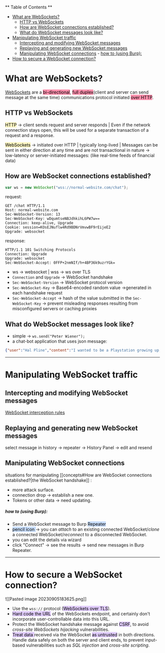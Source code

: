 ** Table of Contents **

- [What are WebSockets?](#What%20are%20WebSockets?)
	- [HTTP vs WebSockets](#HTTP%20vs%20WebSockets)
	- [How are WebSocket connections established?](#How%20are%20WebSocket%20connections%20established?)
	- [What do WebSocket messages look like?](#What%20do%20WebSocket%20messages%20look%20like?)
- [Manipulating WebSocket traffic](#Manipulating%20WebSocket%20traffic)
	- [Intercepting and modifying WebSocket messages](#Intercepting%20and%20modifying%20WebSocket%20messages)
	- [Replaying and generating new WebSocket messages](#Replaying%20and%20generating%20new%20WebSocket%20messages)
	- [Manipulating WebSocket connections](#Manipulating%20WebSocket%20connections)
				- [how to (using Burp):](#how%20to%20(using%20Burp):)
- [How to secure a WebSocket connection?](#How%20to%20secure%20a%20WebSocket%20connection?)

#  What are WebSockets?

[WebSockets](https://portswigger.net/web-security/websockets) are a <mark style="background: #FF5582A6;">bi-directional</mark>, <mark style="background: #FF5582A6;">full duplex</mark>(client and server can send message at the same time) communications protocol initiated <mark style="background: #FF5582A6;">over HTTP</mark>.

## HTTP vs WebSockets

<mark style="background: #FFF3A3A6;">HTTP</mark> -> client sends request and server responds | Even if the network connection stays open, this will be used for a separate transaction of a request and a response.

<mark style="background: #FFF3A3A6;">WebSockets</mark> -> initiated over HTTP | typically long-lived | Messages can be sent in either direction at any time and are not transactional in nature ->  low-latency or server-initiated messages: (like real-time feeds of financial data)
## How are WebSocket connections established?

```js
var ws = new WebSocket("wss://normal-website.com/chat");
```
request:
```http
GET /chat HTTP/1.1
Host: normal-website.com
Sec-WebSocket-Version: 13
Sec-WebSocket-Key: wDqumtseNBJdhkihL6PW7w==
Connection: keep-alive, Upgrade
Cookie: session=KOsEJNuflw4Rd9BDNrVmvwBF9rEijeE2
Upgrade: websocket
```
response:
```http
HTTP/1.1 101 Switching Protocols
Connection: Upgrade
Upgrade: websocket
Sec-WebSocket-Accept: 0FFP+2nmNIf/h+4BP36k9uzrYGk=
```

- ws -> websocket | wss -> ws over TLS
- `Connection` and `Upgrade` -> WebSocket handshake
- `Sec-WebSocket-Version` -> WebSocket protocol version
- `Sec-WebSocket-Key` ->  Base64-encoded random value ->generated in each handshake request
- `Sec-WebSocket-Accept` -> hash of the value submitted in the `Sec-WebSocket-Key` -> prevent misleading responses resulting from misconfigured servers or caching proxies
## What do WebSocket messages look like?

- simple ->  `ws.send("Peter Wiener");`
- a chat-bot application that uses json message: 
```json
{"user":"Hal Pline","content":"I wanted to be a Playstation growing up, not a device to answer your inane questions"}
```

---
# Manipulating WebSocket traffic

## Intercepting and modifying WebSocket messages

[WebSocket interception rules](https://portswigger.net/burp/documentation/desktop/settings/tools/proxy#websocket-interception-rules)
## Replaying and generating new WebSocket messages

select message in history -> repeater -> History Panel -> edit and resend 
## Manipulating WebSocket connections

situations for manipulating [[concepts#How are WebSocket connections established?|the WebSocket handshake]] :

-  more attack surface.
-  connection drop -> establish a new one.
- Tokens or other data -> need updating.
##### how to (using Burp):
- Send a WebSocket message to Burp <mark style="background: #ADCCFFA6;">Repeater</mark> 
- <mark style="background: #ADCCFFA6;">pencil icon </mark>-> you can *attach* to an existing connected WebSocket/*clone* a connected WebSocket/*reconnect* to a disconnected WebSocket.
- you can edit the details via wizard
- click "Connect" -> see the results -> send new messages in Burp Repeater.

---
# How to secure a WebSocket connection? 

![[Pasted image 20230905183625.png]]

- Use the `wss://` protocol (<mark style="background: #D2B3FFA6;">WebSockets over TLS</mark>).
- <mark style="background: #D2B3FFA6;">Hard code the URL</mark> of the WebSockets endpoint, and certainly don't incorporate user-controllable data into this URL.
- Protect the WebSocket handshake message against <mark style="background: #D2B3FFA6;">CSRF</mark>, to avoid _cross-site WebSockets hijacking_ vulnerabilities.
- <mark style="background: #D2B3FFA6;">Treat data </mark>received via the WebSocket <mark style="background: #D2B3FFA6;">as untrusted</mark> in both directions. Handle data safely on both the server and client ends, to prevent input-based vulnerabilities such as _SQL injection_ and _cross-site scripting_.
  